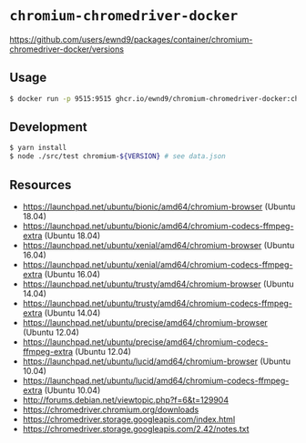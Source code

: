 # `chromium-chromedriver-docker`

https://github.com/users/ewnd9/packages/container/chromium-chromedriver-docker/versions

## Usage

```sh
$ docker run -p 9515:9515 ghcr.io/ewnd9/chromium-chromedriver-docker:chromium-${VERSION}
```

## Development

```sh
$ yarn install
$ node ./src/test chromium-${VERSION} # see data.json
```

## Resources

- https://launchpad.net/ubuntu/bionic/amd64/chromium-browser (Ubuntu 18.04)
- https://launchpad.net/ubuntu/bionic/amd64/chromium-codecs-ffmpeg-extra (Ubuntu 18.04)
- https://launchpad.net/ubuntu/xenial/amd64/chromium-browser (Ubuntu 16.04)
- https://launchpad.net/ubuntu/xenial/amd64/chromium-codecs-ffmpeg-extra (Ubuntu 16.04)
- https://launchpad.net/ubuntu/trusty/amd64/chromium-browser (Ubuntu 14.04)
- https://launchpad.net/ubuntu/trusty/amd64/chromium-codecs-ffmpeg-extra (Ubuntu 14.04)
- https://launchpad.net/ubuntu/precise/amd64/chromium-browser (Ubuntu 12.04)
- https://launchpad.net/ubuntu/precise/amd64/chromium-codecs-ffmpeg-extra (Ubuntu 12.04)
- https://launchpad.net/ubuntu/lucid/amd64/chromium-browser (Ubuntu 10.04)
- https://launchpad.net/ubuntu/lucid/amd64/chromium-codecs-ffmpeg-extra (Ubuntu 10.04)
- http://forums.debian.net/viewtopic.php?f=6&t=129904
- https://chromedriver.chromium.org/downloads
- https://chromedriver.storage.googleapis.com/index.html
- https://chromedriver.storage.googleapis.com/2.42/notes.txt

